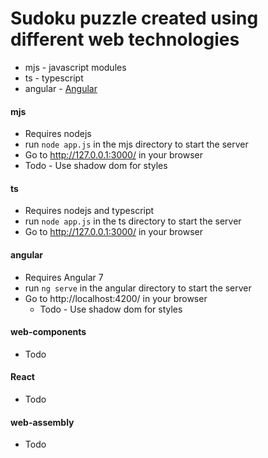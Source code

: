 # Sudoku puzzle created using different web technologies

* mjs     - javascript modules
* ts      - typescript
* angular - [Angular](https://angular.io/ "Angular")

#### mjs
* Requires nodejs
* run `node app.js` in the mjs directory to start the server
* Go to http://127.0.0.1:3000/ in your browser
* Todo - Use shadow dom for styles

#### ts
* Requires nodejs and typescript
* run `node app.js` in the ts directory to start the server
* Go to http://127.0.0.1:3000/ in your browser

#### angular
* Requires Angular 7
* run `ng serve` in the angular directory to start the server
* Go to http://localhost:4200/ in your browser
    * Todo - Use shadow dom for styles

#### web-components
* Todo

#### React
* Todo

#### web-assembly
* Todo
